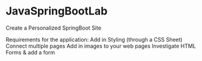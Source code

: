 # JavaSpringBootLab
Create a Personalized SpringBoot Site

Requirements for the application: 
Add in Styling (through a CSS Sheet)
Connect multiple pages 
Add in images to your web pages 
Investigate HTML Forms & add a form
